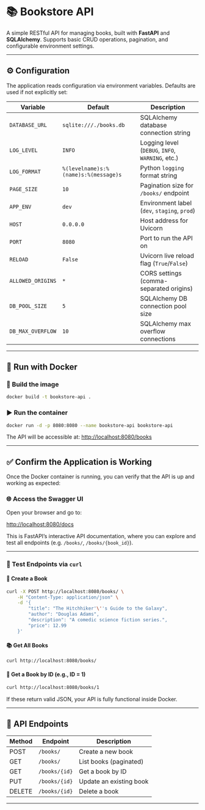 # 📚 Bookstore API

A simple RESTful API for managing books, built with **FastAPI** and **SQLAlchemy**. Supports basic CRUD operations, pagination, and configurable environment settings.

---

## ⚙️ Configuration

The application reads configuration via environment variables. Defaults are used if not explicitly set:

| Variable          | Default                                  | Description                                                      |
|-------------------|------------------------------------------|------------------------------------------------------------------|
| `DATABASE_URL`    | `sqlite:///./books.db`                   | SQLAlchemy database connection string                            |
| `LOG_LEVEL`       | `INFO`                                   | Logging level (`DEBUG`, `INFO`, `WARNING`, etc.)                 |
| `LOG_FORMAT`      | `%(levelname)s:%(name)s:%(message)s`     | Python `logging` format string                                   |
| `PAGE_SIZE`       | `10`                                     | Pagination size for `/books/` endpoint                           |
| `APP_ENV`         | `dev`                                    | Environment label (`dev`, `staging`, `prod`)                     |
| `HOST`            | `0.0.0.0`                                | Host address for Uvicorn                                         |
| `PORT`            | `8080`                                   | Port to run the API on                                           |
| `RELOAD`          | `False`                                  | Uvicorn live reload flag (`True`/`False`)                        |
| `ALLOWED_ORIGINS` | `*`                                      | CORS settings (comma-separated origins)                          |
| `DB_POOL_SIZE`    | `5`                                      | SQLAlchemy DB connection pool size                               |
| `DB_MAX_OVERFLOW` | `10`                                     | SQLAlchemy max overflow connections                              |

---

## 🐳 Run with Docker

### 🔨 Build the image

```bash
docker build -t bookstore-api .
```

### ▶️ Run the container

```bash
docker run -d -p 8080:8080 --name bookstore-api bookstore-api
```

The API will be accessible at: [http://localhost:8080/books](http://localhost:8080/books)

---

## ✅ Confirm the Application is Working

Once the Docker container is running, you can verify that the API is up and working as expected:

### 🌐 Access the Swagger UI

Open your browser and go to:

[http://localhost:8080/docs](http://localhost:8080/docs)

This is FastAPI’s interactive API documentation, where you can explore and test all endpoints (e.g. `/books/`, `/books/{book_id}`).

---

### 🧪 Test Endpoints via `curl`

#### 📘 Create a Book

```bash
curl -X POST http://localhost:8080/books/ \
    -H "Content-Type: application/json" \
    -d '{
        "title": "The Hitchhiker'\''s Guide to the Galaxy",
        "author": "Douglas Adams",
        "description": "A comedic science fiction series.",
        "price": 12.99
    }'
```

#### 📚 Get All Books

```bash
curl http://localhost:8080/books/
```

#### 🔎 Get a Book by ID (e.g., ID = 1)

```bash
curl http://localhost:8080/books/1
```

If these return valid JSON, your API is fully functional inside Docker.

---

## 🧾 API Endpoints

| Method | Endpoint          | Description              |
|--------|-------------------|--------------------------|
| POST   | `/books/`         | Create a new book        |
| GET    | `/books/`         | List books (paginated)   |
| GET    | `/books/{id}`     | Get a book by ID         |
| PUT    | `/books/{id}`     | Update an existing book  |
| DELETE | `/books/{id}`     | Delete a book            |

---
